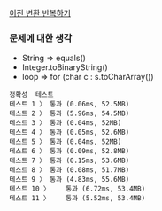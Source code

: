 [이진 변환 반복하기](https://programmers.co.kr/learn/courses/30/lessons/70129)

### 문제에 대한 생각
- String => equals()
- Integer.toBinaryString()
- loop => for (char c : s.toCharArray())

```
정확성  테스트
테스트 1 〉	통과 (0.06ms, 52.5MB)
테스트 2 〉	통과 (5.96ms, 54.5MB)
테스트 3 〉	통과 (0.04ms, 52MB)
테스트 4 〉	통과 (0.05ms, 52.6MB)
테스트 5 〉	통과 (0.04ms, 52MB)
테스트 6 〉	통과 (0.09ms, 52.8MB)
테스트 7 〉	통과 (0.15ms, 53.6MB)
테스트 8 〉	통과 (0.08ms, 51.7MB)
테스트 9 〉	통과 (4.83ms, 55.6MB)
테스트 10 〉	통과 (6.72ms, 53.4MB)
테스트 11 〉	통과 (5.52ms, 53.4MB)
```